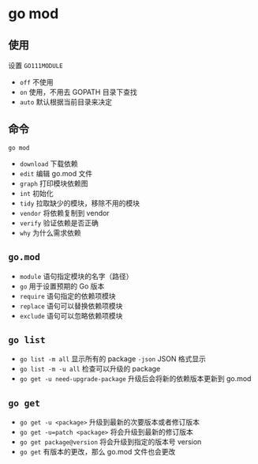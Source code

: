 # go mod

## 使用

设置 `GO111MODULE`

- `off` 不使用
- `on`  使用，不用去 GOPATH 目录下查找
- `auto` 默认根据当前目录来决定

## 命令

`go mod`

- `download` 下载依赖
- `edit` 编辑 go.mod 文件
- `graph` 打印模块依赖图
- `int` 初始化
- `tidy` 拉取缺少的模块，移除不用的模块
- `vendor` 将依赖复制到 vendor
- `verify` 验证依赖是否正确
- `why` 为什么需求依赖

## `go.mod`

- `module` 语句指定模块的名字（路径）
- `go` 用于设置预期的 Go 版本
- `require` 语句指定的依赖项模块
- `replace` 语句可以替换依赖项模块
- `exclude` 语句可以忽略依赖项模块

## `go list`

- `go list -m all` 显示所有的 package `-json` JSON 格式显示
- `go list -m -u all` 检查可以升级的 package
- `go get -u need-upgrade-package` 升级后会将新的依赖版本更新到 go.mod

## `go get`

- `go get -u <package>` 升级到最新的次要版本或者修订版本
- `go get -u=patch <package>` 将会升级到最新的修订版本
- `go get package@version` 将会升级到指定的版本号 version
- `go get` 有版本的更改，那么 go.mod 文件也会更改
